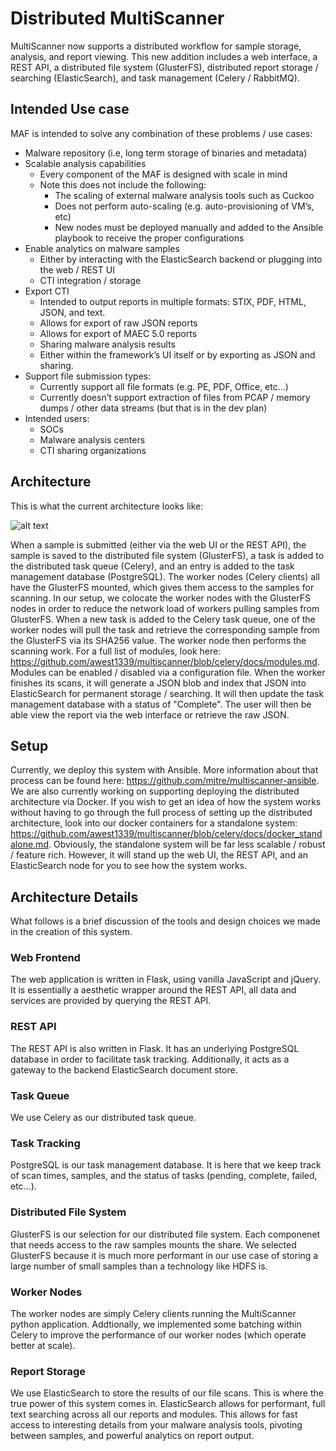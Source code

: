 # Distributed MultiScanner #
MultiScanner now supports a distributed workflow for sample storage, analysis, and report viewing. This new addition includes a web interface, a REST API, a distributed file system (GlusterFS), distributed report storage / searching (ElasticSearch), and task management (Celery / RabbitMQ).

## Intended Use case ##
MAF is intended to solve any combination of these problems / use cases:

* Malware repository (i.e, long term storage of binaries and metadata)
* Scalable analysis capabilities
  * Every component of the MAF is designed with scale in mind
  * Note this does not include the following:
    * The scaling of external malware analysis tools such as Cuckoo
    * Does not perform auto-scaling (e.g. auto-provisioning of VM’s, etc)
    * New nodes must be deployed manually and added to the Ansible playbook to receive the proper configurations
* Enable analytics on malware samples
  * Either by interacting with the ElasticSearch backend or plugging into the web / REST UI
  * CTI integration / storage
* Export CTI
  * Intended to output reports in multiple formats: STIX, PDF, HTML, JSON, and text.
  * Allows for export of raw JSON reports
  * Allows for export of MAEC 5.0 reports
  * Sharing malware analysis results
  * Either within the framework’s UI itself or by exporting as JSON and sharing.
* Support file submission types:
  * Currently support all file formats (e.g. PE, PDF, Office, etc…)
  * Currently doesn’t support extraction of files from PCAP / memory dumps / other data streams (but that is in the dev plan)
* Intended users:
  * SOCs
  * Malware analysis centers
  * CTI sharing organizations

## Architecture ##
This is what the current architecture looks like:

![alt text](https://raw.githubusercontent.com/awest1339/multiscanner/celery/docs/distributed_ms_diagram.PNG)

When a sample is submitted (either via the web UI or the REST API), the sample is saved to the distributed file system (GlusterFS), a task is added to the distributed task queue (Celery), and an entry is added to the task management database (PostgreSQL). The worker nodes (Celery clients) all have the GlusterFS mounted, which gives them access to the samples for scanning. In our setup, we colocate the worker nodes with the GlusterFS nodes in order to reduce the network load of workers pulling samples from GlusterFS. When a new task is added to the Celery task queue, one of the worker nodes will pull the task and retrieve the corresponding sample from the GlusterFS via its SHA256 value. The worker node then performs the scanning work. For a full list of modules, look here: https://github.com/awest1339/multiscanner/blob/celery/docs/modules.md. Modules can be enabled / disabled via a configuration file. When the worker finishes its scans, it will generate a JSON blob and index that JSON into ElasticSearch for permanent storage / searching. It will then update the task management database with a status of "Complete". The user will then be able view the report via the web interface or retrieve the raw JSON.

## Setup ##
Currently, we deploy this system with Ansible. More information about that process can be found here: https://github.com/mitre/multiscanner-ansible. We are also currently working on supporting deploying the distributed architecture via Docker. If you wish to get an idea of how the system works without having to go through the full process of setting up the distributed architecture, look into our docker containers for a standalone system: https://github.com/awest1339/multiscanner/blob/celery/docs/docker_standalone.md. Obviously, the standalone system will be far less scalable / robust / feature rich. However, it will stand up the web UI, the REST API, and an ElasticSearch node for you to see how the system works.

## Architecture Details ##
What follows is a brief discussion of the tools and design choices we made in the creation of this system.

### Web Frontend ###
The web application is written in Flask, using vanilla JavaScript and jQuery. It is essentially a aesthetic wrapper around the REST API, all data and services are provided by querying the REST API.

### REST API ###
The REST API is also written in Flask. It has an underlying PostgreSQL database in order to facilitate task tracking. Additionally, it acts as a gateway to the backend ElasticSearch document store. 

### Task Queue ###
We use Celery as our distributed task queue. 

### Task Tracking ###
PostgreSQL is our task management database. It is here that we keep track of scan times, samples, and the status of tasks (pending, complete, failed, etc...).

### Distributed File System ###
GlusterFS is our selection for our distributed file system. Each componenet that needs access to the raw samples mounts the share. We selected GlusterFS because it is much more performant in our use case of storing a large number of small samples than a technology like HDFS is.

### Worker Nodes ###
The worker nodes are simply Celery clients running the MultiScanner python application. Addtionally, we implemented some batching within Celery to improve the performance of our worker nodes (which operate better at scale).

### Report Storage ###
We use ElasticSearch to store the results of our file scans. This is where the true power of this system comes in. ElasticSearch allows for performant, full text searching across all our reports and modules. This allows for fast access to interesting details from your malware analysis tools, pivoting between samples, and powerful analytics on report output.
